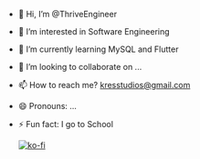 - 👋 Hi, I’m @ThriveEngineer
- 👀 I’m interested in Software Engineering
- 🌱 I’m currently learning MySQL and Flutter
- 💞️ I’m looking to collaborate on ...
- 📫 How to reach me? kresstudios@gmail.com
- 😄 Pronouns: ...
- ⚡ Fun fact: I go to School
  
  [![ko-fi](https://ko-fi.com/img/githubbutton_sm.svg)](https://ko-fi.com/L4L115XHM6)

<!---
ThriveEngineer/ThriveEngineer is a ✨ special ✨ repository because its `README.md` (this file) appears on your GitHub profile.
You can click the Preview link to take a look at your changes.
--->
